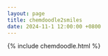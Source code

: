 ```yaml
---
layout: page
title: chemdoodle2smiles
date: 2024-11-1 12:00:00 +0800
---
```


{% include chemdoodle.html %}
